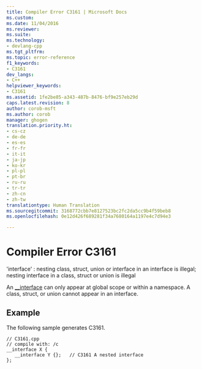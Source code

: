 ```yaml
---
title: Compiler Error C3161 | Microsoft Docs
ms.custom: 
ms.date: 11/04/2016
ms.reviewer: 
ms.suite: 
ms.technology:
- devlang-cpp
ms.tgt_pltfrm: 
ms.topic: error-reference
f1_keywords:
- C3161
dev_langs:
- C++
helpviewer_keywords:
- C3161
ms.assetid: 1fe2be85-a343-487b-8476-bf9e257eb29d
caps.latest.revision: 8
author: corob-msft
ms.author: corob
manager: ghogen
translation.priority.ht:
- cs-cz
- de-de
- es-es
- fr-fr
- it-it
- ja-jp
- ko-kr
- pl-pl
- pt-br
- ru-ru
- tr-tr
- zh-cn
- zh-tw
translationtype: Human Translation
ms.sourcegitcommit: 3168772cbb7e8127523bc2fc2da5cc9b4f59beb8
ms.openlocfilehash: 0e12d426f689281f34a7680164a1197e4c7d94e3

---
```

# Compiler Error C3161
'interface' : nesting class, struct, union or interface in an interface is illegal; nesting interface in a class, struct or union is illegal  
  
 An [__interface](../../cpp/interface.md) can only appear at global scope or within a namespace. A class, struct, or union cannot appear in an interface.  
  
## Example  
 The following sample generates C3161.  
  
```  
// C3161.cpp  
// compile with: /c  
__interface X {  
   __interface Y {};   // C3161 A nested interface  
};  
```


<!--HONumber=Jan17_HO2-->



